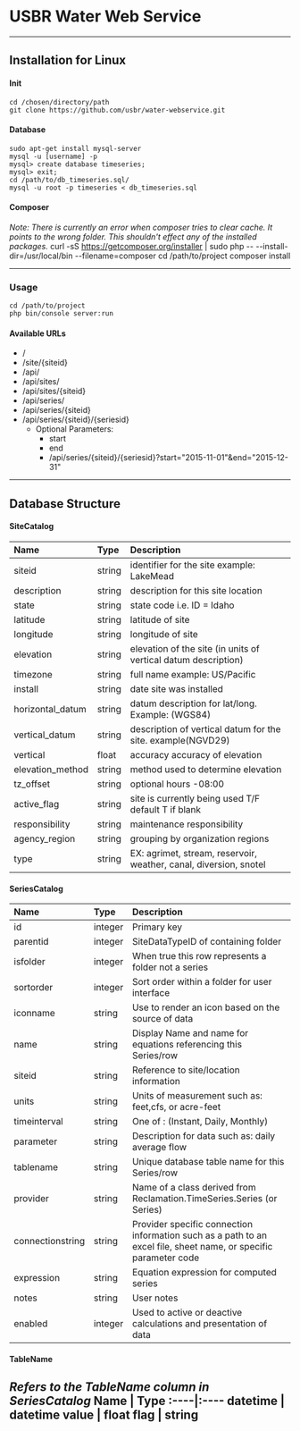 # USBR Water Web Service
---
## Installation for Linux
#### Init
    cd /chosen/directory/path
    git clone https://github.com/usbr/water-webservice.git

#### Database
    sudo apt-get install mysql-server
    mysql -u [username] -p
    mysql> create database timeseries;
    mysql> exit;
    cd /path/to/db_timeseries.sql/
    mysql -u root -p timeseries < db_timeseries.sql

#### Composer
*Note: There is currently an error when composer tries to clear cache. It points to the wrong folder. This shouldn't effect any of the installed packages.*
    curl -sS https://getcomposer.org/installer | sudo php -- --install-dir=/usr/local/bin --filename=composer
    cd /path/to/project
    composer install

---

### Usage
    cd /path/to/project
    php bin/console server:run

#### Available URLs
- /
- /site/{siteid}
- /api/
- /api/sites/
- /api/sites/{siteid}
- /api/series/
- /api/series/{siteid}
- /api/series/{siteid}/{seriesid}
  - Optional Parameters:
    - start
    - end
     - /api/series/{siteid}/{seriesid}?start="2015-11-01"&end="2015-12-31"
---
## Database Structure
#### SiteCatalog
Name | Type | Description
:----|:----|:----
siteid | string |	identifier for the site example: LakeMead
description| string |	description for this site location
state | string |	state code i.e. ID = Idaho
latitude | string |	latitude of site
longitude | string |	longitude of site
elevation | string |	elevation of the site (in units of vertical datum description)
timezone | string |	full name example: US/Pacific
install | string |	date site was installed
horizontal_datum | string |	datum description for lat/long. Example: (WGS84)
vertical_datum | string |	description of vertical datum for the site. example(NGVD29)
vertical | float | accuracy	accuracy of elevation
elevation_method | string |	method used to determine elevation
tz_offset | string |	optional hours -08:00
active_flag | string |	site is currently being used T/F default T if blank
responsibility | string |	maintenance responsibility
agency_region | string |	grouping by organization regions
type | string | EX: agrimet, stream, reservoir, weather, canal, diversion, snotel

#### SeriesCatalog
|Name|Type|Description
|:----|:----|:----
|id|integer|Primary key|
|parentid|integer|SiteDataTypeID of containing folder|
|isfolder|integer|When true this row represents a folder not a series|
|sortorder|integer|Sort order within a folder for user interface|
|iconname|string|Use to render an icon based on the source of data|
|name|string|Display Name and name for equations referencing this Series/row|
|siteid|string|Reference to site/location information|
|units|string|Units of measurement such as: feet,cfs, or acre-feet|
|timeinterval|string|One of : (Instant, Daily, Monthly)|
|parameter|string|Description for data such as: daily average flow|
|tablename|string|Unique database table name for this Series/row|
|provider|string|Name of a class derived from Reclamation.TimeSeries.Series (or Series)|
|connectionstring|string|Provider specific connection information such as a path to an excel file, sheet name, or specific parameter code|
|expression|string|Equation expression for computed series|
|notes|string|User notes|
|enabled|integer|Used to active or deactive calculations and presentation of data|

#### TableName
*Refers to the TableName column in SeriesCatalog*
Name | Type
:----|:----
datetime | datetime
value | float
flag | string
---
